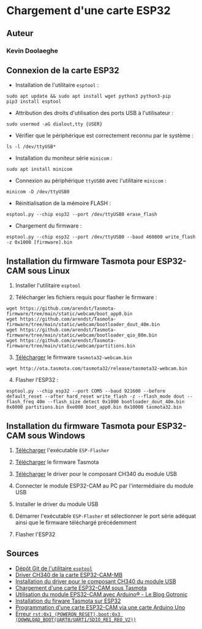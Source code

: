 # Chargement d'une carte ESP32

## Auteur

### Kevin Doolaeghe

## Connexion de la carte ESP32

* Installation de l'utilitaire `esptool` :
```
sudo apt update && sudo apt install wget python3 python3-pip
pip3 install esptool
```

* Attribution des droits d'utilisation des ports USB à l'utilisateur :
```
sudo usermod -aG dialout,tty {USER}
```

* Vérifier que le périphérique est correctement reconnu par le système :
```
ls -l /dev/ttyUSB*
```

* Installation du moniteur série `minicom` :
```
sudo apt install minicom
```

* Connexion au périphérique `ttyUSB0` avec l'utilitaire `minicom` :
```
minicom -D /dev/ttyUSB0
```

* Réinitialisation de la mémoire FLASH :
```
esptool.py --chip esp32 --port /dev/ttyUSB0 erase_flash
```

* Chargement du firmware :
```
esptool.py --chip esp32 --port /dev/ttyUSB0 --baud 460800 write_flash -z 0x1000 [firmware].bin
```

## Installation du firmware Tasmota pour ESP32-CAM sous Linux

1. Installer l'utilitaire `esptool`

2. Télécharger les fichiers requis pour flasher le firmware :
```
wget https://github.com/arendst/Tasmota-firmware/tree/main/static/webcam/boot_app0.bin
wget https://github.com/arendst/Tasmota-firmware/tree/main/static/webcam/bootloader_dout_40m.bin
wget https://github.com/arendst/Tasmota-firmware/tree/main/static/webcam/bootloader_qio_80m.bin
wget https://github.com/arendst/Tasmota-firmware/tree/main/static/webcam/partitions.bin
```

3. [Télécharger](http://ota.tasmota.com/tasmota32/release/) le firmware `tasmota32-webcam.bin`
```
wget http://ota.tasmota.com/tasmota32/release/tasmota32-webcam.bin
```

4. Flasher l'ESP32 :
```
esptool.py --chip esp32 --port COM5 --baud 921600 --before default_reset --after hard_reset write_flash -z --flash_mode dout --flash_freq 40m --flash_size detect 0x1000 bootloader_dout_40m.bin 0x8000 partitions.bin 0xe000 boot_app0.bin 0x10000 tasmota32.bin
```

## Installation du firmware Tasmota pour ESP32-CAM sous Windows

1. [Télécharger](https://github.com/Jason2866/ESP_Flasher/releases) l'exécutable `ESP-Flasher`

2. [Télécharger](https://tasmota.github.io/docs/ESP32/) le firmware Tasmota

3. [Télécharger](http://www.wch-ic.com/downloads/CH341SER_ZIP.html) le driver pour le composant CH340 du module USB

4. Connecter le module ESP32-CAM au PC par l'intermédiaire du module USB

5. Installer le driver du module USB

6. Démarrer l'exécutable `ESP-Flasher` et sélectionner le port série adéquat ainsi que le firmware téléchargé précédemment

7. Flasher l'ESP32

## Sources

- [Dépôt Git de l'utilitaire `esptool`](https://github.com/espressif/esptool)
- [Driver CH340 de la carte ESP32-CAM-MB](https://github.com/juliagoda/CH341SER)
- [Installation du driver pour le composant CH340 du module USB](https://learn.sparkfun.com/tutorials/how-to-install-ch340-drivers/all)
- [Chargement d'une carte ESP32-CAM sous Tasmota](https://easydomoticz.com/forum/viewtopic.php?f=24&p=94316)
- [Utilisation du module EPS32-CAM avec Arduino® - Le Blog Gotronic](https://www.gotronic.fr/blog/guides/utilisation-du-module-eps32-cam-avec-arduino/)
- [Installation du firware Tasmota sur ESP32](https://tasmota.github.io/docs/ESP32/)
- [Programmation d'une carte ESP32-CAM via une carte Arduino Uno](https://www.youtube.com/watch?v=q-KIpFIbRMk)
- [Erreur `rst:0x1 (POWERON_RESET),boot:0x3 (DOWNLOAD_BOOT(UART0/UART1/SDIO_REI_REO_V2))`](https://github.com/espressif/arduino-esp32/issues/577)
